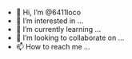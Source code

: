 - 👋 Hi, I’m @6411loco
- 👀 I’m interested in ...
- 🌱 I’m currently learning ...
- 💞️ I’m looking to collaborate on ...
- 📫 How to reach me ...

<!---
6411loco/6411loco is a ✨ special ✨ repository because its `README.md` (this file) appears on your GitHub profile.
You can click the Preview link to take a look at your changes.
--->
